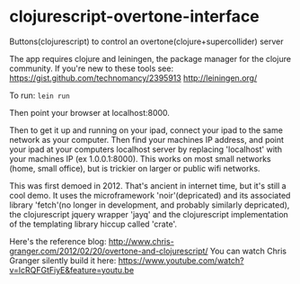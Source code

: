 # clojurescript-overtone-interface
Buttons(clojurescript) to control an overtone(clojure+supercollider) server

The app requires clojure and leiningen, the package manager for the clojure community.
If you're new to these tools see:
https://gist.github.com/technomancy/2395913
http://leiningen.org/

To run:
```lein run```

Then point your browser at localhost:8000.

Then to get it up and running on your ipad, connect your ipad to the same network as your computer.
Then find your machines IP address, and point your ipad at your computers localhost server by replacing 'localhost' with your machines IP (ex 1.0.0.1:8000).
This works on most small networks (home, small office), but is trickier on larger or public wifi networks.

This was first demoed in 2012. That's ancient in internet time, but it's still a cool demo.
It uses the microframework 'noir'(depricated) and its associated library 'fetch'(no longer in development, and probably similarly depricated), the clojurescript jquery wrapper 'jayq' and the clojurescript implementation of the templating library hiccup called 'crate'.

Here's the reference blog: http://www.chris-granger.com/2012/02/20/overtone-and-clojurescript/
You can watch Chris Granger silently build it here: https://www.youtube.com/watch?v=lcRQFGtFiyE&feature=youtu.be
